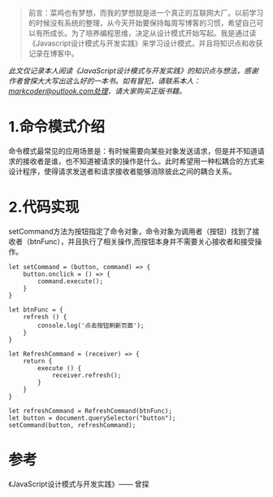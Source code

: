 >前言：菜鸡也有梦想，而我的梦想就是进一个真正的互联网大厂。以前学习的时候没有系统的整理，从今天开始要保持每周写博客的习惯，希望自己可以有所成长。为了培养编程思维，决定从设计模式开始写起。我是通过读《Javascript设计模式与开发实践》来学习设计模式，并且将知识点和收获记录在博客中。


<em>此文仅记录本人阅读《JavaScript设计模式与开发实践》的知识点与想法，感谢作者曾探大大写出这么好的一本书。如有冒犯，请联系本人：markcoder@outlook.com处理，请大家购买正版书籍。</em>
<h1>1.命令模式介绍</h1>
<p>命令模式最常见的应用场景是：有时候需要向某些对象发送请求，但是并不知道请求的接收者是谁，也不知道被请求的操作是什么。此时希望用一种松耦合的方式来设计程序，使得请求发送者和请求接收者能够消除彼此之间的耦合关系。</p>
<h1>2.代码实现</h1>
<p>setCommand方法为按钮指定了命令对象，命令对象为调用者（按钮）找到了接收者（btnFunc），并且执行了相关操作,而按钮本身并不需要关心接收者和接受操作。</p>

```
let setCommand = (button, command) => {
    button.onclick = () => {
        command.execute();
    }
}

let btnFunc = {
    refresh () {
        console.log('点击按钮刷新页面');
    }
}

let RefreshCommand = (receiver) => {
    return {
        execute () {
            receiver.refresh();
        }
    }
}

let refreshCommand = RefreshCommand(btnFunc);
let button = document.querySelector("button");
setCommand(button, refreshCommand);

```
<h1>参考</h1>
《JavaScript设计模式与开发实践》—— 曾探